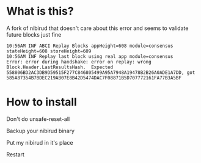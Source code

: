 # What is this?

A fork of nibirud that doesn't care about this error and seems to validate future blocks just fine

```
10:56AM INF ABCI Replay Blocks appHeight=608 module=consensus stateHeight=608 storeHeight=609
10:56AM INF Replay last block using real app module=consensus
Error: error during handshake: error on replay: wrong Block.Header.LastResultsHash.  Expected 558806BD2AC3DB9D59515F277C846805499A95A7948A19478B2B26A0ADE1A7DD, got 585A87354B7BDEC219AB07E8B42D5474DAC7F08871B5D707772161FA77B3A5BF
```

# How to install

Don't do unsafe-reset-all

Backup your nibirud binary

Put my nibirud in it's place

Restart
